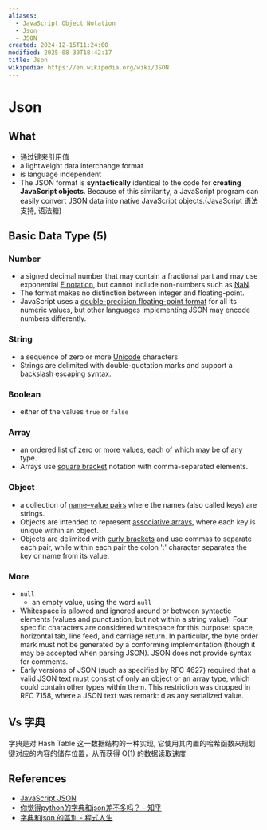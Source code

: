 ```yaml
---
aliases:
  - JavaScript Object Notation
  - Json
  - JSON
created: 2024-12-15T11:24:00
modified: 2025-08-30T18:42:17
title: Json
wikipedia: https://en.wikipedia.org/wiki/JSON
---
```


# Json

## What

- 通过键来引用值
- a lightweight data interchange format
- is language independent
- The JSON format is **syntactically** identical to the code for **creating JavaScript objects**. Because of this similarity, a JavaScript program can easily convert JSON data into native JavaScript objects.(JavaScript 语法支持, 语法糖)

## Basic Data Type (5)

### Number

- a signed decimal number that may contain a fractional part and may use exponential [E notation](https://en.wikipedia.org/wiki/E_notation), but cannot include non-numbers such as [NaN](https://en.wikipedia.org/wiki/NaN).
- The format makes no distinction between integer and floating-point.
- JavaScript uses a [double-precision floating-point format](https://en.wikipedia.org/wiki/Double-precision_floating-point_format) for all its numeric values, but other languages implementing JSON may encode numbers differently.

### String

- a sequence of zero or more [Unicode](https://en.wikipedia.org/wiki/Unicode) characters.
- Strings are delimited with double-quotation marks and support a backslash [escaping](https://en.wikipedia.org/wiki/Escape_character) syntax.

### Boolean

- either of the values `true` or `false`

### Array

- an [ordered list](https://en.wikipedia.org/wiki/List_(abstract_data_type)) of zero or more values, each of which may be of any type.
- Arrays use [square bracket](https://en.wikipedia.org/wiki/Square_bracket) notation with comma-separated elements.

### Object

- a collection of [name–value pairs](https://en.wikipedia.org/wiki/Attribute%E2%80%93value_pair) where the names (also called keys) are strings.
- Objects are intended to represent [associative arrays](https://en.wikipedia.org/wiki/Associative_array), where each key is unique within an object.
- Objects are delimited with [curly brackets](https://en.wikipedia.org/wiki/Braces_(punctuation)#Braces) and use commas to separate each pair, while within each pair the colon ':' character separates the key or name from its value.

### More

- `null`
	- an empty value, using the word `null`
- Whitespace is allowed and ignored around or between syntactic elements (values and punctuation, but not within a string value). Four specific characters are considered whitespace for this purpose: space, horizontal tab, line feed, and carriage return. In particular, the byte order mark must not be generated by a conforming implementation (though it may be accepted when parsing JSON). JSON does not provide syntax for comments.
- Early versions of JSON (such as specified by RFC 4627) required that a valid JSON text must consist of only an object or an array type, which could contain other types within them. This restriction was dropped in RFC 7158, where a JSON text was remark: d as any serialized value.

## Vs 字典

字典是对 Hash Table 这一数据结构的一种实现, 它使用其内置的哈希函数来规划键对应的内容的储存位置，从而获得 O(1) 的数据读取速度

## References

  - [JavaScript JSON](https://www.w3schools.com/js/js_json.asp)
  - [你觉得python的字典和json差不多吗？ - 知乎](https://www.zhihu.com/question/21097237)
  - [字典和json 的區別 - 程式人生](https://www.796t.com/content/1552642839.html)
